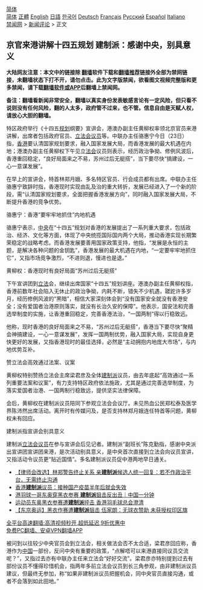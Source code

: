  <!-- 面包屑导航 --> <div class="breadcrumb"><!-- GTranslate: https://gtranslate.io/ -->  <div class="switcher notranslate">  <div class="selected">  <a href="#" onclick="return false;"> 简体</a>  </div>  <div class="option">  <a href="https://www.bannedbook.org" onclick="doGTranslate('zh-CN|zh-CN');jQuery('div.switcher div.selected a').html(jQuery(this).html());return false;" title="简体中文" class="nturl selected"> 简体</a>  <a href="https://www.bannedbook.org/zh-tw/" onclick="doGTranslate('zh-CN|zh-TW');jQuery('div.switcher div.selected a').html(jQuery(this).html());return false;" title="繁體中文" class="nturl"> 正體</a>  <a href="https://www.bannedbook.org/en/" onclick="doGTranslate('zh-CN|en');jQuery('div.switcher div.selected a').html(jQuery(this).html());return false;" title="English" class="nturl"> English</a>  <a href="https://www.bannedbook.org/ja/" onclick="doGTranslate('zh-CN|ja');jQuery('div.switcher div.selected a').html(jQuery(this).html());return false;" title="日本語" class="nturl"> 日語</a>  <a href="https://www.bannedbook.org/ko/" onclick="doGTranslate('zh-CN|ko');jQuery('div.switcher div.selected a').html(jQuery(this).html());return false;" title="한국어" class="nturl"> 한국어</a>  <a href="https://www.bannedbook.org/de/" onclick="doGTranslate('zh-CN|de');jQuery('div.switcher div.selected a').html(jQuery(this).html());return false;" title="Deutsch" class="nturl"> Deutsch</a>  <a href="https://www.bannedbook.org/fr/" onclick="doGTranslate('zh-CN|fr');jQuery('div.switcher div.selected a').html(jQuery(this).html());return false;" title="Français" class="nturl"> Français</a>  <a href="https://www.bannedbook.org/ru/" onclick="doGTranslate('zh-CN|ru');jQuery('div.switcher div.selected a').html(jQuery(this).html());return false;" title="Русский" class="nturl"> Русский</a>  <a href="https://www.bannedbook.org/es/" onclick="doGTranslate('zh-CN|es');jQuery('div.switcher div.selected a').html(jQuery(this).html());return false;" title="Español" class="nturl"> Español</a>  <a href="https://www.bannedbook.org/it/" onclick="doGTranslate('zh-CN|it');jQuery('div.switcher div.selected a').html(jQuery(this).html());return false;" title="Italiano" class="nturl"> Italiano</a>  </div>  </div>      <div class='breadcrumb-sub'><!-- Breadcrumb NavXT 6.3.0 --> <a href="https://www.bannedbook.org/" class="home">禁闻网</a> &gt; <a href="https://www.bannedbook.org/bnews/comments/" class="category">新闻评论</a> &gt; 正文</div></div><h2>京官来港讲解十四五规划 建制派：感谢中央，别具意义</h2> <p class="notice"><b>大陆网友注意：本文中的链接除 <a href="https://github.com/bannedbook/fanqiang" >翻墙</a>软件下载和<a href="https://github.com/killgcd/justmysocks/blob/master/README.md">翻墙推荐</a>链接外全部为禁网链接，未翻墙状态下打不开，请勿点击。此为文字版禁闻，欲看图文视频完整版和更多禁闻，请下载<a href="https://github.com/bannedbook/fanqiang">翻墙软件或APP</a>后翻墙上禁闻网。</p><p>备注：翻墙看新闻非常安全，翻墙以真实身份发表敏感言论有一定风险，但只看不说则没有任何风险，翻的人太多，政府管不过来，也不管。信息自由是天赋人权，请放心大胆的翻墙。</b></p>  <div class="entry">  <p>特区政府举行《十四五<a href="https://www.bannedbook.org/bnews/tag/%E8%A7%84%E5%88%92/" class="st_tag internal_tag" rel="tag" title="标签 规划 下的日志">规划</a>纲要》宣讲会，港澳办副主任黄柳权率领北京官员来港讲解，出席者包括政府官员、<a href="https://www.bannedbook.org/bnews/tag/%e7%ab%8b%e6%b3%95%e4%bc%9a/" class="st_tag internal_tag" rel="tag" title="标签 立法会 下的日志">立法会</a><a href="https://www.bannedbook.org/bnews/tag/%e8%ae%ae%e5%91%98/" class="st_tag internal_tag" rel="tag" title="标签 议员 下的日志">议员</a>等。中联办主任骆惠宁今日（23日）指，<a href="https://www.bannedbook.org/bnews/tag/%e9%a6%99%e6%b8%af/" class="st_tag internal_tag" rel="tag" title="标签 香港 下的日志">香港</a>要认清国家规划要求，融入国家发展大局，而香港发展的最大机遇在内地；港澳办副主任黄柳权下午见立<a href="https://www.bannedbook.org/bnews/tag/%E6%B3%95%E4%BC%9A/" class="st_tag internal_tag" rel="tag" title="标签 法会 下的日志">法会</a>议员则表示，经历政治争拗、修例风波后，香港重回稳定，“良好局面来之不易，苏州过后无艇搭”，当下要尽快“搞建设，一心一意谋发展”。</p> <p>在早上的宣讲会，特首林郑月娥、多名特区官员、行会成员都有出席。中联办主任骆惠宁致辞时指，香港现时实现由乱及治的重大转折，发展已经进入了一个新的阶段，需“认清国家规划要求，全面把握香港发展方向”，同时融入国家发展大局，不断提升香港的竞争优势。</p> <p>骆惠宁：香港“要牢牢地抓住”内地机遇</p>  <p>骆惠宁表示，<a href="https://www.bannedbook.org/bnews/tag/%E4%B8%AD%E5%A4%AE/" class="st_tag internal_tag" rel="tag" title="标签 中央 下的日志">中央</a>在“十四五”规划对香港的发展提出了一系列重大要求，包括政治、经济、文化等方面，体现了中央统揽国际国内两个大局，推动香港实现长期繁荣稳定的战略考虑。而香港发展要善用国家政策支持，他指，“发展是永恒的主题，是解决各种问题的金钥匙”，香港发展的最大机遇在内地，“一定要牢牢地抓住它”，又指市场竞争激烈，“不进则退，慢进也是退。”</p> <p>黄柳权：香港现时有良好局面“苏州过后无艇搭”</p> <p>下午宣讲团到<a href="https://www.bannedbook.org/bnews/tag/%E7%AB%8B%E6%B3%95/" class="st_tag internal_tag" rel="tag" title="标签 立法 下的日志">立法</a>会，继续出席国家“十四五”规划讲座。港澳办副主任黄柳权指，香港前数年社会陷入无休止的政治争拗，内耗不断，错失不少机遇，蹉跎许多岁月，经历修例风波的“黑暗”，相信大家深刻体会到“没有国家安全就没有香港安全；没有爱国者治港原则落实，就没有长治久安的保障”。他表示，国安法和完善选举制度的实施，让香港重回稳定，完善香港法治，“一国两制”得以行稳致远。</p>  <p>他称，现时香港的良好局面来之不易，“苏州过后无艇搭”，香港当下要尽快“聚精会神搞建设，一心一意谋发展”，发挥一国两制优势，融入国家大局，实现自身更快更好的发展，又指香港现时的最佳选择，必然是“主动拥抱内地庞大市场”，与内地优势互补。</p> <p>赞立法会高效通过法案、议案</p> <p>黄柳权特别赞扬立法会主席梁君彦及全体<a href="https://www.bannedbook.org/bnews/tag/%e5%bb%ba%e5%88%b6%e6%b4%be/" class="st_tag internal_tag" rel="tag" title="标签 建制派 下的日志">建制派</a>议员，由去年底起“高效通过一系列重要法案和议案”，有力支持特区政府依法施政，尤其是通过完善选举制度，为落实爱国者治港、一国两制行稳致远，提供坚实法律保障。</p>  <p>会后，黄柳权在建制派议员陪同下参观立法会会议厅。未见热血公民郑松泰及医学界陈沛然出席活动。离开时有传媒问及，是否支持林郑月娥连任特首等问题，黄柳权未有回应。</p> <p>建制派指宣讲会别具意义</p> <p>建制派<a href="https://www.bannedbook.org/bnews/tag/%E7%AB%8B%E6%B3%95%E4%BC%9A%E8%AE%AE%E5%91%98/" class="st_tag internal_tag" rel="tag" title="标签 立法会议员 下的日志">立法会议员</a>在参与宣讲会后见记者。建制派“副班长”陈克勤指，感谢中央派出宣讲团宣讲团来港，是次活动别具意义，是中央首次直接到立法会向议员宣讲，又指活动令议员更“贴近国情”。多名建制派议员促中港两地早日通关。</p>  <ul class='op-related-articles' title='相关阅读'> <li><a href='https://www.bannedbook.org/bnews/comments/20210819/1608733.html' target='_blank'>【律师会改选】林郑警告终止关系 亲<b>建制派</b>候选人统一回复：若不作政治平台，无需终止沟通</a></li> <li><a href='https://www.bannedbook.org/bnews/comments/20210817/1607838.html' target='_blank'>香港<b>建制派</b>议员：接种国产疫苗半年后就会失效</a></li> <li><a href='https://www.bannedbook.org/bnews/taiwannews/20210727/1594852.html' target='_blank'>港羽球一哥东奥穿黑衣参赛 <b>建制派</b>狙击反出丑｜中国一分钟</a></li> <li><a href='https://www.bannedbook.org/bnews/taiwannews/20210726/1594217.html' target='_blank'>运动员东奥黑衣参赛遭<b>建制派</b>抨击 香港羽毛球总会澄清</a></li> <li><a href='https://www.bannedbook.org/bnews/comments/20210725/1593907.html' target='_blank'>【东京奥运】黑衣作赛遭<b>建制派</b>狙击 伍家朗：无球衣赞助 未获授权印区旗</a></li> </ul> <p class="texttj"> <a href="https://github.com/bannedbook/fanqiang/wiki/V2ray%E6%9C%BA%E5%9C%BA" target="_blank">全平台高速翻墙:高清视频秒开,超低延迟,9折优惠中</a><br/> <a href="https://github.com/bannedbook/fanqiang/wiki/%E7%A6%81%E9%97%BB%E7%BD%91%E5%AE%89%E5%8D%93%E7%BF%BB%E5%A2%99%E6%96%B0%E9%97%BBAPP" target="_blank">免费PC翻墙、安卓VPN翻墙APP</a></p><p>被问到以往较少中央官员会到立法会，相关做法会否不太合适，梁君彦回应称，香港作为<span class='wp_keywordlink_affiliate'><a href="https://www.bannedbook.org/" title="中国" target="_blank">中国</a></span>一部份，反问中央有重要的政策，“点解唔可以来港直接同议员交流呢？”，又指过去亦有中联办主任来立法会“好好交流”。梁君彦亦特别提到过去有部份议员不懂得珍惜机会，指两年多前立法会议员到长三角参观，由非建制派议员建议，但最终无参加，称“如果非建制派议员把握机会，同中央官员直接沟通，或者不会落到如此田地。”</p><a name='sharetosocial'></a>  <div style="margin-bottom:5px;padding-bottom:5px;clear:both"> <div id="archive-pix-1" class="banner-ads"> <!-- AuctionX Display platform tag START --> <div id="26318x728x90x621x_ADSLOT2" clicktrack="%%CLICK_URL_ESC%%"></div> <!-- AuctionX Display platform tag END --> </div> <div id="archive-pix-2" class="banner-ads"> <!-- AuctionX Display platform tag START --> <div id="26315x300x250x621x_ADSLOT2" clicktrack="%%CLICK_URL_ESC%%"></div> <!-- AuctionX Display platform tag END --> </div> </div>  <div id="archive-pix-1" class="banner-ads"> <!-- AuctionX Display platform tag START --> <div id="26318x728x90x621x_ADSLOT3" clicktrack="%%CLICK_URL_ESC%%"></div> <!-- AuctionX Display platform tag END --> </div> </div><!--END ENTRY--> 